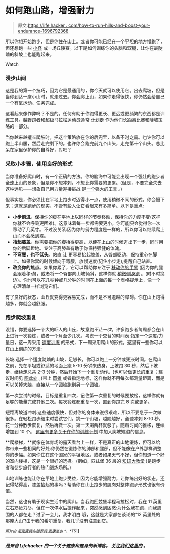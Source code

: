 # 如何跑山路，增强耐力

> 原文:[https://life hacker . com/how-to-run-hills-and-boost-your-endurance-1696792368](https://lifehacker.com/how-to-run-hills-and-boost-your-endurance-1696792368)

所以你想开始跑步，但是你住在山上。或者你可能已经在一个平坦的地方慢跑了，但还想跑一些 [小径](http://vitals.lifehacker.com/how-to-take-your-running-to-the-trails-for-a-more-sati-1692428030) 或一场丘陵赛。以下是如何训练你的头脑和双腿，让你在最陡峭的斜坡上也能跑起来。

Watch

### 漫步山间

这是我的第一个技巧，因为它是最通用的，你今天就可以使用它。出去爬坡，但是当你到达一座小山时，就走过去。你会爬上山，如果你走得很快，你仍然会给自己一个有氧运动。任务完成。

这看起来像作弊吗？不是的。任何有助于你跑得更长、更远或更频繁的东西都是训练工具。越野跑者和超级马拉松运动员通常 [计划走](http://trailandultrarunning.com/is-walking-the-key-to-faster-ultra-marathons/) 作为他们长距离比赛和陡坡策略的一部分。

当你越来越擅长爬坡时，把这个策略放在你的后兜里，以备不时之需。也许你可以跑上半山腰，然后走完剩下的。也许你会跑完前九个山头，走完第十个山头。总比呆在家里保护你的自尊好，对吧？

### 采取小步骤，使用良好的形式

当你准备好爬山时，有一个正确的方法。你的脑海中可能会出现一个强壮的跑步者全速上山的景象，但是你不想冲刺，不想比你需要的更累。(但是，不要完全失去这种远见——想象自己用力量迎接挑战 [是一个强大的工具](http://vitals.lifehacker.com/use-visualization-to-power-through-tough-workouts-1691725163) 。)

但事实是，你必须比在平地上跑步时迈得小一点，使用稍微不同的形式。你会慢下来；这就是跑步的现实，不管有些人让它看起来有多简单。以下是重点:

*   **小步前进**。保持你的脚在平地上以同样的节奏移动，保持你的力度不变(这样你就不会呼吸更困难)。这意味着每一步都需要更小，你可能只会觉得你一次移动了几英寸。不过没关系:因为你的努力程度是一样的，所以你可以继续爬上山而不会感到累。
*   **抬起膝盖**。你需要把你的脚抬得更高，以便在上山的时候迈出下一步，同时用你的后脚蹬地。专注于高膝盖有助于你保持强健的体魄。
*   **不弯腰，也不低头**。站直 [让](http://runnersconnect.net/running-training-articles/hill-running-form/) 更容易抬起膝盖，从臀部驱动，保持重心在脚上。如果你累的时候倾向于弯腰，放慢速度(记住小步走),提醒自己站直。
*   **改变你的焦点**。如果你累了，它可以帮助你专注于 [移动你的手臂](http://www.runnersworld.com/trail-running-training/going?page=single) (因为你的腿会跟着移动)，或者将一个臀部向山坡倾斜，这样你就 [稍微侧身跑](http://lornpearsontrains.co.uk/2012/03/15/up-hill-running-tips/) 。(时不时换边)。你也可以花几秒钟或几分钟的时间在上面的每一个表格提示上，像一个心理清单一样浏览它们。

有了良好的状态，山丘就变得更容易完成，而不是不可逾越的障碍。你在山上跑得越多，你就会越舒服。

### 跑步爬坡重复

没错，你要选择一个大的吓人的山丘，故意跑*不止一次*。许多跑步者每周都会在山上进行一次锻炼，或者一个月至少几次。考虑一个交替的时间表:指定一个速度/力量日，这一周采用 [速度训练](http://vitals.lifehacker.com/how-to-add-speedwork-to-your-running-to-get-stronger-a-1695337461) 的形式，下一周采用爬山的形式。这里有一些你可以在山上训练的方法:

长坡:选择一个适度陡峭的山坡，足够长，你可以跑上一分钟或更长时间。在爬山之前，先在平坦或舒适的地面上跑 5-10 分钟来热身。上坡跑 30 秒，然后下坡走，继续走总共 2-3 分钟，然后开始下一个重复动作。(也可以做更长的重复；建议时间见 [图此处](http://www.runnersworld.com/race-training/mastering-hill-workouts) 。)带上 [圆锥](http://soccer.epicsports.com/cat/384/f-c20/index.html) 或者指定地标，这样你就不用每次都测量距离，而是可以关掉大脑，直接从一个圆锥跑到另一个圆锥。

第一次尝试的时候，目标是重复四次，记住第一次重复的时候要放松，这样你就有足够的能量完成其他三次。每次锻炼都重复一次，直到你跑完 8 次或更多。

短距离坡道冲刺:这些速度很快，但对你的身体来说很艰难，所以不要急于一次做很多。在轻松跑步结束时尝试它们。挑一个山坡，越陡越好，全速冲刺 8-10 秒。花一分钟散步恢复，然后再做一次。第一天喝两杯就够了。随着时间的推移，连续增加到 10 个。 [这里有更多关于在你的训练计划](http://running.competitor.com/2013/11/training/steep-hill-sprints_9050) 中加入爬坡短跑的信息。

**爬楼梯，**就像在体育场的露天看台上一样，不是真正的山地锻炼，但可以给你带来一些相同的好处:你仍然在锻炼你的肺部和腿部，但不能像在户外那样调整你的步幅。如果你住在这个国家的平坦地区，或者如果天气不好，但你知道一个好的室内楼梯，这是一个很好的选择。(例如，匹兹堡 36 层的 [知识大教堂](http://en.wikipedia.org/wiki/Cathedral_of_Learning) )是跑步者和徒步旅行者的热门锻炼场所。)

山地训练也能让你在平地上跑步受益，因为它能增强耐力，让你练出好的状态。还记得站得高，膝盖抬起的事吗？帮助你在山上跑步的肌肉对整体跑步形式也很有价值。

当然，这也有助于现实生活中的爬山。当我跑匹兹堡半程马拉松时，我在 11 英里左右筋疲力尽，但在一次停水后振作起来，突然感到困惑:为什么我在跑，而我周围的人都在走？过了一会儿，我才明白:哦，这就是大家都在谈论的“12 英里处的那座大山”!由于我的希尔重复，我几乎没有注意到它。

<small>*照片由*</small> [<small>*尼克*</small>](https://www.flickr.com/photos/34517490@N00/8035512270)<small></small>*[<small>*麦特布朗*</small>](https://www.flickr.com/photos/londonmatt/16447485557)<small></small>*[<small>*罗宾·麦康奈尔*</small>](https://www.flickr.com/photos/robinmcconnell/7436829354) <small>*，*T51】**</small>**

* * *

**[](http://vitals.lifehacker.com/)**是来自 Lifehacker 的一个关于健康和健身的新博客。* [*关注我们这里的*](https://twitter.com/VitalsLH) *。****